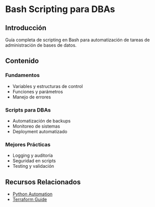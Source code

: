 # Bash Scripting para DBAs

## Introducción
Guía completa de scripting en Bash para automatización de tareas de administración de bases de datos.

## Contenido

### Fundamentos
- Variables y estructuras de control
- Funciones y parámetros
- Manejo de errores

### Scripts para DBAs
- Automatización de backups
- Monitoreo de sistemas
- Deployment automatizado

### Mejores Prácticas
- Logging y auditoría
- Seguridad en scripts
- Testing y validación

## Recursos Relacionados
- [Python Automation](./python-automation.md)
- [Terraform Guide](./terraform-guide.md)
